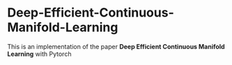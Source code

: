 # Deep-Efficient-Continuous-Manifold-Learning
This is an implementation of the paper **Deep Efficient Continuous Manifold Learning** with Pytorch
